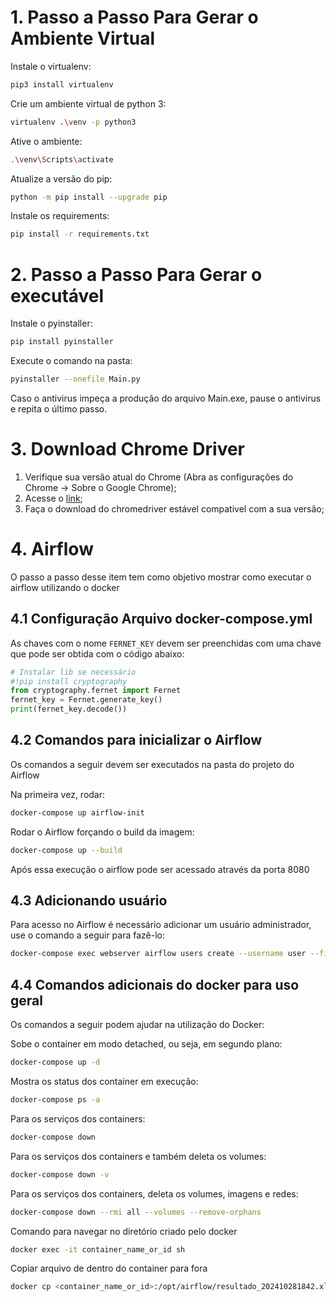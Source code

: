 # 1. Passo a Passo Para Gerar o Ambiente Virtual

Instale o virtualenv:

```bash
pip3 install virtualenv
```

Crie um ambiente virtual de python 3:

```bash
virtualenv .\venv -p python3
```

Ative o ambiente:

```bash
.\venv\Scripts\activate
```

Atualize a versão do pip:

```bash
python -m pip install --upgrade pip
```

Instale os requirements:

```bash
pip install -r requirements.txt
```

# 2. Passo a Passo Para Gerar o executável

Instale o pyinstaller:

```bash
pip install pyinstaller
```

Execute o comando na pasta:

```bash
pyinstaller --onefile Main.py
```

Caso o antivirus impeça a produção do arquivo Main.exe, pause o antivirus e repita o último passo.

# 3. Download Chrome Driver

1. Verifique sua versão atual do Chrome (Abra as configurações do Chrome -> Sobre o Google Chrome);
2. Acesse o [link](https://googlechromelabs.github.io/chrome-for-testing/);
3. Faça o download do chromedriver estável compativel com a sua versão;

# 4. Airflow

O passo a passo desse item tem como objetivo mostrar como executar o airflow utilizando o docker

## 4.1 Configuração Arquivo docker-compose.yml

As chaves com o nome `FERNET_KEY` devem ser preenchidas com uma chave que pode ser obtida com o código abaixo:

```python
# Instalar lib se necessário
#!pip install cryptography
from cryptography.fernet import Fernet
fernet_key = Fernet.generate_key()
print(fernet_key.decode())
```

## 4.2 Comandos para inicializar o Airflow

Os comandos a seguir devem ser executados na pasta do projeto do Airflow

Na primeira vez, rodar:

```bash
docker-compose up airflow-init
```

Rodar o Airflow forçando o build da imagem:

```bash
docker-compose up --build
```

Após essa execução o airflow pode ser acessado através da porta 8080

## 4.3 Adicionando usuário

Para acesso no Airflow é necessário adicionar um usuário administrador, use o comando a seguir para fazê-lo:

```bash
docker-compose exec webserver airflow users create --username user --firstname Name --lastname LastName --role Admin --email example@example.com --password password
```

## 4.4 Comandos adicionais do docker para uso geral

Os comandos a seguir podem ajudar na utilização do Docker:

Sobe o container em modo detached, ou seja, em segundo plano:

```bash
docker-compose up -d
```

Mostra os status dos container em execução:

```bash
docker-compose ps -a
```

Para os serviços dos containers:

```bash
docker-compose down
```

Para os serviços dos containers e também deleta os volumes:

```bash
docker-compose down -v
```

Para os serviços dos containers, deleta os volumes, imagens e redes:

```bash
docker-compose down --rmi all --volumes --remove-orphans
```

Comando para navegar no diretório criado pelo docker

```bash
docker exec -it container_name_or_id sh
```

Copiar arquivo de dentro do container para fora

```bash
docker cp <container_name_or_id>:/opt/airflow/resultado_202410281842.xlsx C:/Users/Erivan/Documents/precatorio-work/Projeto_Airflow/resultado.xlsx
```
